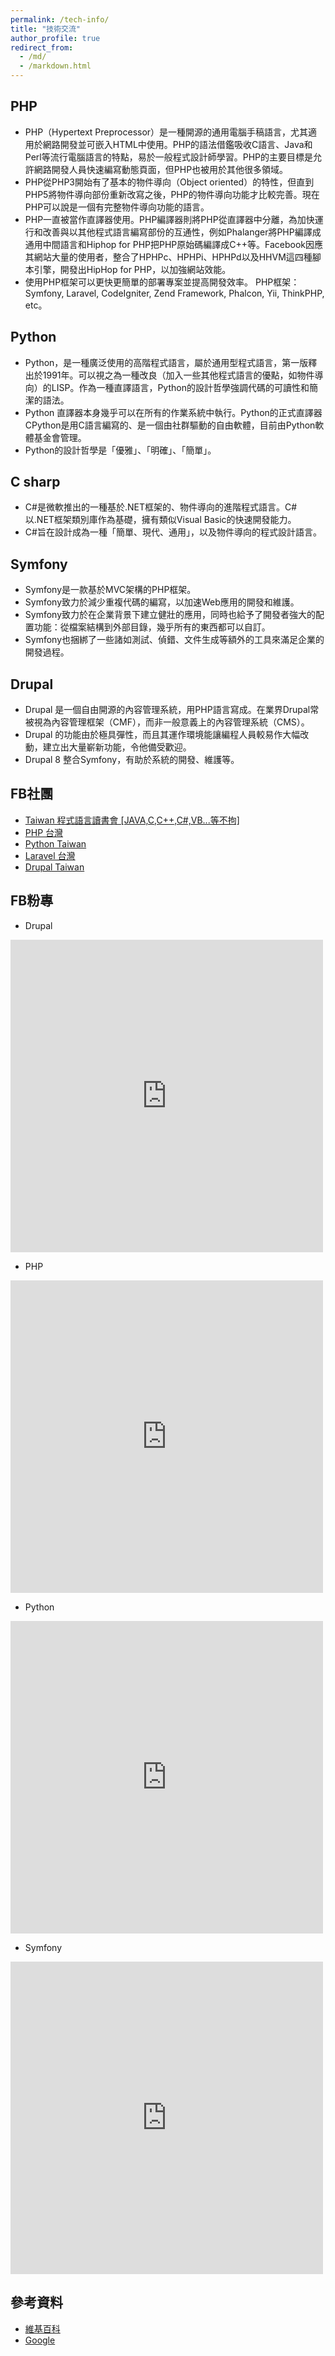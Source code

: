 ```yaml
---
permalink: /tech-info/
title: "技術交流"
author_profile: true
redirect_from: 
  - /md/
  - /markdown.html
---
```


## PHP
* PHP（Hypertext Preprocessor）是一種開源的通用電腦手稿語言，尤其適用於網路開發並可嵌入HTML中使用。PHP的語法借鑑吸收C語言、Java和Perl等流行電腦語言的特點，易於一般程式設計師學習。PHP的主要目標是允許網路開發人員快速編寫動態頁面，但PHP也被用於其他很多領域。
* PHP從PHP3開始有了基本的物件導向（Object oriented）的特性，但直到PHP5將物件導向部份重新改寫之後，PHP的物件導向功能才比較完善。現在PHP可以說是一個有完整物件導向功能的語言。
* PHP一直被當作直譯器使用。PHP編譯器則將PHP從直譯器中分離，為加快運行和改善與以其他程式語言編寫部份的互通性，例如Phalanger將PHP編譯成通用中間語言和Hiphop for PHP把PHP原始碼編譯成C++等。Facebook因應其網站大量的使用者，整合了HPHPc、HPHPi、HPHPd以及HHVM這四種腳本引擎，開發出HipHop for PHP，以加強網站效能。
* 使用PHP框架可以更快更簡單的部署專案並提高開發效率。
PHP框架：Symfony, Laravel, CodeIgniter, Zend Framework, Phalcon, Yii, ThinkPHP, etc。

## Python
* Python，是一種廣泛使用的高階程式語言，屬於通用型程式語言，第一版釋出於1991年。可以視之為一種改良（加入一些其他程式語言的優點，如物件導向）的LISP。作為一種直譯語言，Python的設計哲學強調代碼的可讀性和簡潔的語法。
* Python 直譯器本身幾乎可以在所有的作業系統中執行。Python的正式直譯器CPython是用C語言編寫的、是一個由社群驅動的自由軟體，目前由Python軟體基金會管理。
* Python的設計哲學是「優雅」、「明確」、「簡單」。

## C sharp
* C#是微軟推出的一種基於.NET框架的、物件導向的進階程式語言。C#以.NET框架類別庫作為基礎，擁有類似Visual Basic的快速開發能力。
* C#旨在設計成為一種「簡單、現代、通用」，以及物件導向的程式設計語言。

## Symfony
* Symfony是一款基於MVC架構的PHP框架。
* Symfony致力於減少重複代碼的編寫，以加速Web應用的開發和維護。
* Symfony致力於在企業背景下建立健壯的應用，同時也給予了開發者強大的配置功能：從檔案結構到外部目錄，幾乎所有的東西都可以自訂。
* Symfony也捆綁了一些諸如測試、偵錯、文件生成等額外的工具來滿足企業的開發過程。

## Drupal
* Drupal 是一個自由開源的內容管理系統，用PHP語言寫成。在業界Drupal常被視為內容管理框架（CMF），而非一般意義上的內容管理系統（CMS）。
* Drupal 的功能由於極具彈性，而且其運作環境能讓編程人員較易作大幅改動，建立出大量嶄新功能，令他備受歡迎。
* Drupal 8 整合Symfony，有助於系統的開發、維護等。



## FB社團
* <a href="https://www.facebook.com/groups/1403852566495675/" target = "_blank">Taiwan 程式語言讀書會 [JAVA,C,C++,C#,VB...等不拘]</a>
* <a href="https://www.facebook.com/groups/199493136812961/" target = "_blank">PHP 台灣</a>
* <a href="https://www.facebook.com/groups/pythontw/" target = "_blank">Python Taiwan</a>
* <a href="https://www.facebook.com/groups/laravel.tw/" target = "_blank">Laravel 台灣</a>
* <a href="https://www.facebook.com/groups/drupaltaiwan/" target = "_blank">Drupal Taiwan</a>

## FB粉專
* Drupal
<iframe src="https://www.facebook.com/plugins/page.php?href=https%3A%2F%2Fwww.facebook.com%2Fdrupal8%2F&tabs=timeline&width=500&height=500&small_header=true&adapt_container_width=true&hide_cover=false&show_facepile=true&appId" width="500" height="500" style="border:none;overflow:hidden" scrolling="no" frameborder="0" allowTransparency="true" allow="encrypted-media"></iframe>

* PHP
<iframe src="https://www.facebook.com/plugins/page.php?href=https%3A%2F%2Fwww.facebook.com%2FPHP-109797105707485%2F&tabs=timeline&width=500&height=500&small_header=true&adapt_container_width=true&hide_cover=false&show_facepile=true&appId" width="500" height="500" style="border:none;overflow:hidden" scrolling="no" frameborder="0" allowTransparency="true" allow="encrypted-media"></iframe>

* Python
<iframe src="https://www.facebook.com/plugins/page.php?href=https%3A%2F%2Fwww.facebook.com%2Fpythonlang%2F&tabs=timeline&width=500&height=500&small_header=true&adapt_container_width=true&hide_cover=false&show_facepile=true&appId" width="500" height="500" style="border:none;overflow:hidden" scrolling="no" frameborder="0" allowTransparency="true" allow="encrypted-media"></iframe>

* Symfony
<iframe src="https://www.facebook.com/plugins/page.php?href=https%3A%2F%2Fwww.facebook.com%2FSymfonyFramework%2F&tabs=timeline&width=500&height=500&small_header=true&adapt_container_width=true&hide_cover=false&show_facepile=true&appId" width="500" height="500" style="border:none;overflow:hidden" scrolling="no" frameborder="0" allowTransparency="true" allow="encrypted-media"></iframe>

## 參考資料
* <a href="https://zh.wikipedia.org/wiki/Wikipedia:%E9%A6%96%E9%A1%B5" target = "_blank">維基百科</a>
* <a href="https://www.google.com.tw/" target = "_blank">Google</a>
